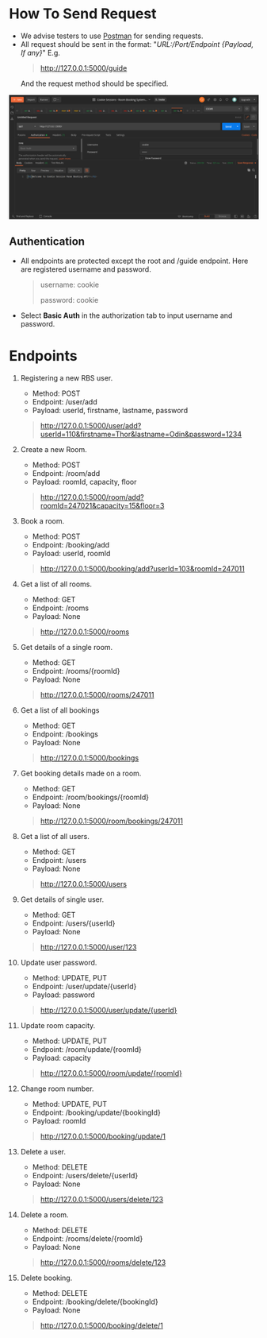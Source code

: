 # How To Send Request
* We advise testers to use [Postman](https://www.postman.com/downloads/) for sending requests.
* All request should be sent in the format: "_URL:/Port/Endpoint {Payload, If any}_"
E.g.
  > http://127.0.0.1:5000/guide
  > 
    And the request method should be specified.

![Header image](postman.png)

## Authentication
* All endpoints are protected except the root and /guide endpoint.
    Here are registered username and password.
  > username: cookie
  > 
  > password: cookie 
* Select **Basic Auth** in the authorization tab to input username and password.

# Endpoints
1. Registering a new RBS user.
    * Method: POST
    * Endpoint: /user/add
    * Payload: userId, firstname, lastname, password
    >http://127.0.0.1:5000/user/add?userId=110&firstname=Thor&lastname=Odin&password=1234
    
2. Create a new Room.
    * Method: POST
    * Endpoint: /room/add
    * Payload: roomId, capacity, floor
    >http://127.0.0.1:5000/room/add?roomId=247021&capacity=15&floor=3
   
3. Book a room.
    * Method: POST
    * Endpoint: /booking/add
    * Payload: userId, roomId
    >http://127.0.0.1:5000/booking/add?userId=103&roomId=247011
   
4. Get a list of all rooms.
    * Method: GET
    * Endpoint: /rooms
    * Payload: None
    >http://127.0.0.1:5000/rooms
   
5. Get details of a single room.
    * Method: GET
    * Endpoint: /rooms/{roomId}
    * Payload: None
    >http://127.0.0.1:5000/rooms/247011
   
6. Get a list of all bookings
    * Method: GET
    * Endpoint: /bookings
    * Payload: None
    >http://127.0.0.1:5000/bookings
    
7. Get booking details made on a room.
    * Method: GET
    * Endpoint: /room/bookings/{roomId}
    * Payload: None
    >http://127.0.0.1:5000/room/bookings/247011
    
8. Get a list of all users.
    * Method: GET
    * Endpoint: /users
    * Payload: None
    >http://127.0.0.1:5000/users
    
9. Get details of single user.
    * Method: GET
    * Endpoint: /users/{userId}
    * Payload: None
    >http://127.0.0.1:5000/user/123
   
10. Update user password.
    * Method: UPDATE, PUT
    * Endpoint: /user/update/{userId}
    * Payload: password
    >http://127.0.0.1:5000/user/update/{userId}
   
11. Update room capacity.
    * Method: UPDATE, PUT
    * Endpoint: /room/update/{roomId}
    * Payload: capacity
    >http://127.0.0.1:5000/room/update/{roomId}
   
12. Change room number.
    * Method: UPDATE, PUT
    * Endpoint: /booking/update/{bookingId}
    * Payload: roomId
    >http://127.0.0.1:5000/booking/update/1
   
13. Delete a user.
    * Method: DELETE
    * Endpoint: /users/delete/{userId}
    * Payload: None
    >http://127.0.0.1:5000/users/delete/123
   
14. Delete a room.
    * Method: DELETE
    * Endpoint: /rooms/delete/{roomId}
    * Payload: None
    >http://127.0.0.1:5000/rooms/delete/123
   
15. Delete booking.
    * Method: DELETE
    * Endpoint: /booking/delete/{bookingId}
    * Payload: None
    >http://127.0.0.1:5000/booking/delete/1
   